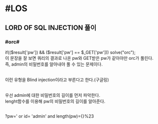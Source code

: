 #LOS
=========
LORD OF SQL INJECTION 풀이
---------
### #orc#

if(($result['pw']) && ($result['pw'] == $_GET['pw'])) solve("orc"); <br>
이 문장을 잘 보면 쿼리의 결과로 나온 pw와 GET받은 pw가 같아야만 orc가 풀린다.<br>
즉, admin의 비밀번호를 알아내야 풀 수 있는 문제이다.<br><br>

이런 유형을 Blind injection이라고 부른다고 한다.(구글링)<br><br>

우선 admin에 대한 비밀번호의 길이를 먼저 파악한다.<br>
lenght함수를 이용해 pw의 비밀번호의 길이를 알아준다.<br><br>

?pw=' or id= 'admin' and length(pw)={}%23
